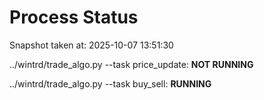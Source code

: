# Process Status

Snapshot taken at: 2025-10-07 13:51:30

../wintrd/trade_algo.py --task price_update: **NOT RUNNING**

../wintrd/trade_algo.py --task buy_sell: **RUNNING**

